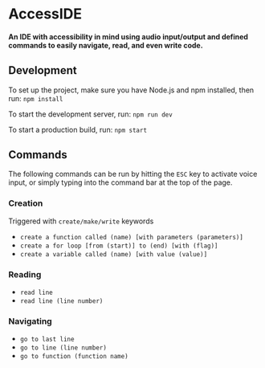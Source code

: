 # AccessIDE
#### An IDE with accessibility in mind using audio input/output and defined commands to easily navigate, read, and even write code.

## Development
To set up the project, make sure you have Node.js and npm installed, then run: `npm install`

To start the development server, run: `npm run dev`

To start a production build, run: `npm start`

## Commands
The following commands can be run by hitting the `ESC` key to activate voice input, or simply typing into the command bar at the top of the page.

### Creation
Triggered with `create/make/write` keywords
- `create a function called (name) [with parameters (parameters)]`
- `create a for loop [from (start)] to (end) [with (flag)]`
- `create a variable called (name) [with value (value)]`

### Reading
- `read line`
- `read line (line number)`

### Navigating
- `go to last line`
- `go to line (line number)`
- `go to function (function name)`
